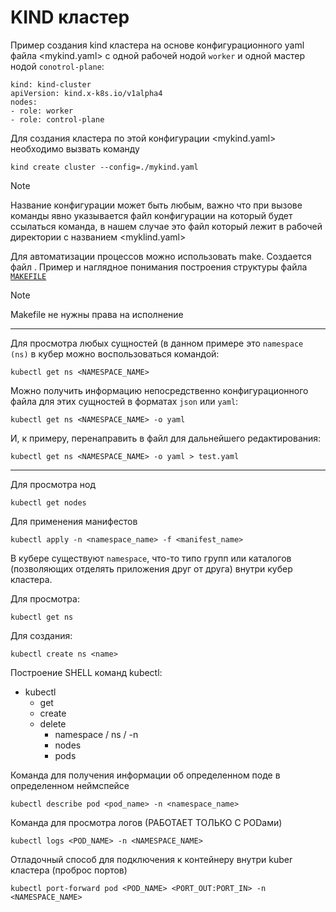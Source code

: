 # KIND кластер


Пример создания kind кластера на основе конфигурационного yaml файла <mykind.yaml> с одной рабочей нодой `worker` и одной мастер нодой `conotrol-plane`:

```shell
kind: kind-cluster
apiVersion: kind.x-k8s.io/v1alpha4
nodes:
- role: worker
- role: control-plane

```
Для создания кластера по этой конфигурации <mykind.yaml> необходимо вызвать команду

```shell
kind create cluster --config=./mykind.yaml
```
> [!NOTE]
> Название конфигурации может быть любым, важно что при вызове команды явно указывается файл конфигурации на который будет ссылаться команда, в нашем случае это файл который лежит в рабочей директории с названием <myklind.yaml>

Для автоматизации процессов можно использовать make. Создается файл <Makefile>.
Пример и наглядное понимания построения структуры файла [`MAKEFILE`](https://github.com/Limewax163/k8s/blob/main/Makefile.md)

> [!NOTE]
> Makefile не нужны права на исполнение
---

Для просмотра любых сущностей (в данном примере это `namespace (ns)` в кубер можно воспользоваться командой:

```shell
kubectl get ns <NAMESPACE_NAME>
```
Можно получить информацию непосредственно конфигурационного файла для этих сущностей в форматах `json` или `yaml`:

```shell
kubectl get ns <NAMESPACE_NAME> -o yaml
```
И, к примеру, перенаправить в файл для дальнейшего редактирования:

```shell
kubectl get ns <NAMESPACE_NAME> -o yaml > test.yaml
```
---

Для просмотра нод
```shell
kubectl get nodes
```

Для применения манифестов
```shell
kubectl apply -n <namespace_name> -f <manifest_name>
```
В кубере существуют `namespace`, что-то типо групп или каталогов (позволяющих отделять приложения друг от друга) внутри кубер кластера.

Для просмотра:

```shell
kubectl get ns
```

Для создания:

```shell
kubectl create ns <name>
```


Построение SHELL команд kubectl:
* kubectl
  - get
  - create
  - delete
    - namespace / ns / -n
    - nodes
    - pods

Команда для получения информации об определенном поде в определенном неймспейсе
```shell
kubectl describe pod <pod_name> -n <namespace_name>
```
Команда для просмотра логов (РАБОТАЕТ ТОЛЬКО С PODами)

```shell
kubectl logs <POD_NAME> -n <NAMESPACE_NAME>
```

Отладочный способ для подключения к контейнеру внутри kuber кластера (проброс портов)

```shell
kubectl port-forward pod <POD_NAME> <PORT_OUT:PORT_IN> -n <NAMESPACE_NAME>
```
